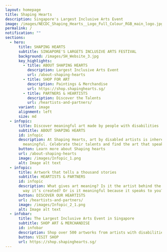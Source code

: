 ```yaml
---
layout: homepage
title: Shaping Hearts
description: Singapore's Largest Inclusive Arts Event
image: /images/NECDC_Shaping_Hearts__Logo_Full_Colour_RGB_main_logo.jpg
permalink: /
notification: ""
sections:
  - hero:
      title: SHAPING HEARTS
      subtitle: SINGAPORE'S LARGETS INCLUSIVE ARTS FESTIVAL
      background: /images/SH_Website_3.jpg
      key_highlights:
        - title: ABOUT SHAPING HEARTS
          description: Largest Inclusive Arts Event
          url: /about-shaping-hearts
        - title: SHOP FOR ART
          description: Paintings & Merchandise
          url: https://shop.shapinghearts.sg/
        - title: PARTNERS & HEARTISTS
          description: Discover the Talents
          url: /heartists-and-partners/
      variant: image
      alignment: left
      size: md
  - infopic:
      title: Discover meaningful art made by people with disabilities
      subtitle: ABOUT SHAPING HEARTS
      id: infopic
      description: At Shaping Hearts, art by disabled artists is inherently
        meaningful. Celebrate their talents and find the art that speaks to you.
      button: Learn more about Shaping hearts
      url: /about-shaping-hearts
      image: /images/Infopic_1.png
      alt: Image alt text
  - infopic:
      title: Artwork that tells a thousand stories
      subtitle: HEARTISTS & PARTNERS
      id: infopic
      description: What gives art meaning? Is it the artist behind the art? Is it the
        way it’s created? Or is it meaningful because it speaks to you?
      button: DISCOVER OUR HEARTISTS
      url: /heartists-and-partners/
      image: /images/Infopic_2_1.png
      alt: Image alt text
  - infobar:
      title: The Largest Inclusive Arts Event in Singapore
      subtitle: SHOP ART & MERCHANDISE
      id: infobar
      description: Shop over 500 artworks from artists with disabilities.
      button: VISIT SHOP
      url: https://shop.shapinghearts.sg/
---
```

